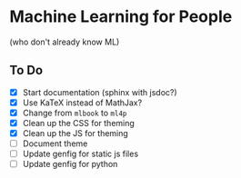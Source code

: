 # Machine Learning for People

(who don't already know ML)

## To Do

- [x] Start documentation (sphinx with jsdoc?)
- [x] Use KaTeX instead of MathJax?
- [x] Change from `mlbook` to `ml4p`
- [x] Clean up the CSS for theming
- [x] Clean up the JS for theming
- [ ] Document theme
- [ ] Update genfig for static js files
- [ ] Update genfig for python
